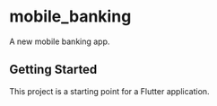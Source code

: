 # mobile_banking

A new mobile banking app.

## Getting Started

This project is a starting point for a Flutter application.